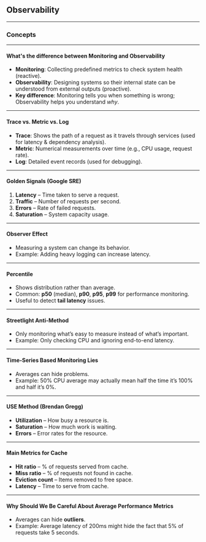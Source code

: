 ## Observability

---

### **Concepts**

---

#### **What's the difference between Monitoring and Observability**
* **Monitoring**: Collecting predefined metrics to check system health (reactive).
* **Observability**: Designing systems so their internal state can be understood from external outputs (proactive).
* **Key difference**: Monitoring tells you when something is wrong; Observability helps you understand *why*.

---

#### **Trace vs. Metric vs. Log**
* **Trace**: Shows the path of a request as it travels through services (used for latency & dependency analysis).
* **Metric**: Numerical measurements over time (e.g., CPU usage, request rate).
* **Log**: Detailed event records (used for debugging).

---

#### **Golden Signals** (Google SRE)
1. **Latency** – Time taken to serve a request.
2. **Traffic** – Number of requests per second.
3. **Errors** – Rate of failed requests.
4. **Saturation** – System capacity usage.

---

#### **Observer Effect**
* Measuring a system can change its behavior.
* Example: Adding heavy logging can increase latency.

---

#### **Percentile**
* Shows distribution rather than average.
* Common: **p50** (median), **p90**, **p95**, **p99** for performance monitoring.
* Useful to detect **tail latency** issues.

---

#### **Streetlight Anti-Method**
* Only monitoring what’s easy to measure instead of what’s important.
* Example: Only checking CPU and ignoring end-to-end latency.

---

#### **Time-Series Based Monitoring Lies**
* Averages can hide problems.
* Example: 50% CPU average may actually mean half the time it’s 100% and half it’s 0%.

---

#### **USE Method** (Brendan Gregg)
* **Utilization** – How busy a resource is.
* **Saturation** – How much work is waiting.
* **Errors** – Error rates for the resource.

---

#### **Main Metrics for Cache**
* **Hit ratio** – % of requests served from cache.
* **Miss ratio** – % of requests not found in cache.
* **Eviction count** – Items removed to free space.
* **Latency** – Time to serve from cache.

---

#### **Why Should We Be Careful About Average Performance Metrics**
* Averages can hide **outliers**.
* Example: Average latency of 200ms might hide the fact that 5% of requests take 5 seconds.
